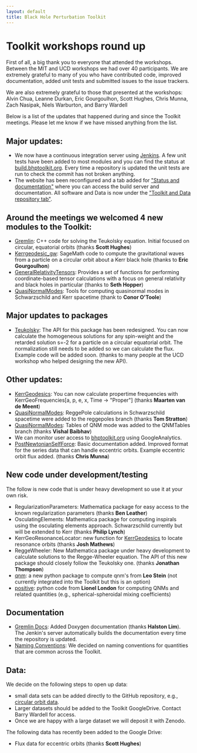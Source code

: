 ```yaml
---
layout: default
title: Black Hole Perturbation Toolkit
---
```


# Toolkit workshops round up

First of all, a big thank you to everyone that attended the workshops. Between the MIT and UCD workshops we had over 40 participants. We are extremely grateful to many of you who have contributed code, improved documentation, added unit tests and submitted issues to the issue trackers.

We are also extremely grateful to those that presented at the workshops: Alvin Chua, Leanne Durkan, Eric Gourgoulhon, Scott Hughes, Chris Munna, Zach Nasipak, Niels Warburton, and Barry Wardell

Below is a list of the updates that happened during and since the Toolkit meetings. Please let me know if we have missed anything from the list.

## Major updates:

- We now have a continuous integration server using [Jenkins](https://jenkins.io/). A few unit tests have been added to most modules and you can find the status at [build.bhptoolkit.org](build.bhptoolkit.org.). Every time a repository is updated the unit tests are run to check the commit has not broken anything.
- The website has been reconfigured and a tab added for ["Status and documentation"](http://bhptoolkit.org/documentation.html) where you can access the build server and documentation. All software and Data is now under the ["Toolkit and Data repository tab"](http://bhptoolkit.org/toolkit.html).

## Around the meetings we welcomed 4 new modules to the Toolkit:

- [Gremlin](https://bhptoolkit.org/GremlinEq): C++ code for solving the Teukolsky equation. Initial focused on circular, equatorial orbits (thanks **Scott Hughes**)
- [Kerrgeodesic_gw](https://github.com/BlackHolePerturbationToolkit/kerrgeodesic_gw): SageMath code to compute the gravitational waves from a particle on a circular orbit about a Kerr black hole (thanks to **Eric Gourgoulhon**)
- [GeneralRelativityTensors](https://github.com/BlackHolePerturbationToolkit/GeneralRelativityTensors): Provides a set of functions for performing coordinate-based tensor calculations with a focus on general relativity and black holes in particular (thanks to **Seth Hopper**)
- [QuasiNormalModes](https://github.com/BlackHolePerturbationToolkit/QuasiNormalModes): Tools for computing quasinormal modes in Schwarzschild and Kerr spacetime (thank to **Conor O'Toole**)

## Major updates to packages

- [Teukolsky](https://github.com/BlackHolePerturbationToolkit/Teukolsky): The API for this package has been redesigned. You can now calculate the homogeneous solutions for any spin-weight and the retarded solution s=-2 for a particle on a circular equatorial orbit. The normalization still needs to be added so we can calculate the flux. Example code will be added soon. (thanks to many people at the UCD workshop who helped designing the new API).

## Other updates:

- [KerrGeodesics](https://bhptoolkit.org/KerrGeodesics): You can now calculate propertime frequencies with KerrGeoFrequencies[a, p, e, x, Time -> "Proper"] (thanks **Maarten van de Meent**)
- [QuasiNormalModes](https://github.com/BlackHolePerturbationToolkit/QuasiNormalModes): ReggePole calculations in Schwarzschild spacetime were added to the reggepoles branch (thanks **Tom Stratton**)
- [QuasiNormalModes](https://github.com/BlackHolePerturbationToolkit/QuasiNormalModes): Tables of QNM mode was added to the QNMTables branch (thanks **Vishal Baibhav**)
- We can monitor user access to [bhptoolkit.org](https://bhptoolkit.org) using GoogleAnalytics.
- [PostNewtonianSelfForce](https://bhptoolkit.org/PostNewtonianSelfForce/): Basic documentation added. Improved format for the series data that can handle eccentric orbits. Example eccentric orbit flux added.  (thanks **Chris Munna**)


## New code under development/testing

The follow is new code that is under heavy development so use it at your own risk.

- RegularizationParameters: Mathematica package for easy access to the known regularization parameters (thanks **Ben Leather**)
- OsculatingElements: Mathematica package for computing inspirals using the osculating elements approach. Schwarzschild currently but will be extended to Kerr (thanks **Philip Lynch**)
- KerrGeoResonanceLocator: new function for [KerrGeodesics](https://bhptoolkit.org/KerrGeodesics) to locate resonance orbits (thanks **Josh Mathews**)
- ReggeWheeler: New Mathematica package under heavy development to calculate solutions to the Regge-Wheeler equation. The API of this new package should closely follow the Teukolsky one. (thanks **Jonathan Thompson**)
- [qnm](https://pypi.org/project/qnm/): a new python package to compute qnm's from **Leo Stein** (not currently integrated into the Toolkit but this is an option)
- [positive](https://github.com/llondon6/positive): python code from **Lionel London** for computing QNMs and related quantities (e.g., spherical-spheroidal mixing coefficients)

## Documentation

- [Gremlin Docs](https://bhptoolkit.org/GremlinEq/doc/): Added Doxygen documentation (thanks **Halston Lim**). The Jenkin's server automatically builds the documentation every time the repository is updated.
- [Naming Conventions](http://bhptoolkit.org/conventions.html): We decided on naming conventions for quantities that are common across the Toolkit.


## Data:

We decide on the following steps to open up data:

- small data sets can be added directly to the GitHub repository, e.g., [circular orbit data](https://github.com/BlackHolePerturbationToolkit/CircularOrbitSelfForceData).
- Larger datasets should be added to the Toolkit GoogleDrive. Contact Barry Wardell for access.
- Once we are happy with a large dataset we will deposit it with Zenodo.

The following data has recently been added to the Google Drive:

- Flux data for eccentric orbits (thanks **Scott Hughes**)